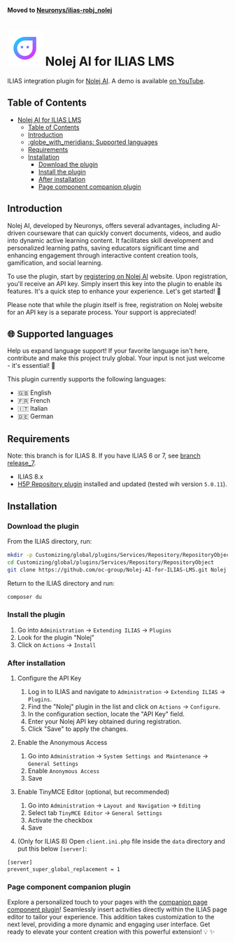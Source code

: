 **Moved to [Neuronys/ilias-robj_nolej](https://github.com/Neuronys/ilias-robj_nolej)**

# ![Icon](templates/images/icon_xnlj.svg) Nolej AI for ILIAS LMS
ILIAS integration plugin for [Nolej AI](https://nolej.io/).
A demo is available [on YouTube](https://www.youtube.com/watch?v=knCsFV4bjeY).

## Table of Contents
- [ Nolej AI for ILIAS LMS](#-nolej-ai-for-ilias-lms)
  - [Table of Contents](#table-of-contents)
  - [Introduction](#introduction)
  - [:globe\_with\_meridians: Supported languages](#globe_with_meridians-supported-languages)
  - [Requirements](#requirements)
  - [Installation](#installation)
    - [Download the plugin](#download-the-plugin)
    - [Install the plugin](#install-the-plugin)
    - [After installation](#after-installation)
    - [Page component companion plugin](#page-component-companion-plugin)


## Introduction
Nolej AI, developed by Neuronys, offers several advantages, including AI-driven
courseware that can quickly convert documents, videos, and audio into dynamic
active learning content. It facilitates skill development and personalized
learning paths, saving educators significant time and enhancing engagement through
interactive content creation tools, gamification, and social learning.

To use the plugin, start by [registering on Nolej AI](https://live.nolej.io/signup) website.
Upon registration, you'll receive an API key. Simply insert this key into the plugin to
enable its features. It's a quick step to enhance your experience. Let's get started! :rocket:

Please note that while the plugin itself is free, registration on Nolej website for
an API key is a separate process. Your support is appreciated!

## :globe_with_meridians: Supported languages
Help us expand language support! If your favorite language isn't here, contribute and make this project truly global.
Your input is not just welcome - it's essential! :rocket:

This plugin currently supports the following languages:

* :uk: English
* :fr: French
* :it: Italian
* :de: German

## Requirements
Note: this branch is for ILIAS 8. If you have ILIAS 6 or 7,
see [branch release_7](https://github.com/oc-group/Nolej-AI-for-ILIAS-LMS/tree/release_7).

* ILIAS 8.x
* [H5P Repository plugin](https://github.com/srsolutionsag/H5P) installed and updated (tested wih version `5.0.11`).

## Installation

### Download the plugin

From the ILIAS directory, run:

```sh
mkdir -p Customizing/global/plugins/Services/Repository/RepositoryObject
cd Customizing/global/plugins/Services/Repository/RepositoryObject
git clone https://github.com/oc-group/Nolej-AI-for-ILIAS-LMS.git Nolej
```

Return to the ILIAS directory and run:

```sh
composer du
```

### Install the plugin

1. Go into `Administration` -> `Extending ILIAS` -> `Plugins`
2. Look for the plugin "Nolej"
3. Click on `Actions` -> `Install`

### After installation

1. Configure the API Key
   1. Log in to ILIAS and navigate to `Administration` -> `Extending ILIAS` -> `Plugins`.
   2. Find the "Nolej" plugin in the list and click on `Actions` -> `Configure`.
   3. In the configuration section, locate the "API Key" field.
   4. Enter your Nolej API key obtained during registration.
   5. Click "Save" to apply the changes.

2. Enable the Anonymous Access
   1. Go into `Administration` -> `System Settings and Maintenance` -> `General Settings`
   2. Enable `Anonymous Access`
   3. Save

3. Enable TinyMCE Editor (optional, but recommended)
   1. Go into `Administration` -> `Layout and Navigation` -> `Editing`
   2. Select tab `TinyMCE Editor` -> `General Settings`
   3. Activate the checkbox
   4. Save

4. (Only for ILIAS 8) Open `client.ini.php` file inside the `data` directory and put this below `[server]`:

```
[server]
prevent_super_global_replacement = 1
```

### Page component companion plugin
Explore a personalized touch to your pages with the
[companion page component plugin](https://github.com/oc-group/Nolej-AI-for-ILIAS-LMS-Page-Component/)!
Seamlessly insert activities directly within the ILIAS page editor to tailor your
experience. This addition takes customization to the next level, providing a
more dynamic and engaging user interface. Get ready to elevate your content
creation with this powerful extension! :bulb: :sparkles:
